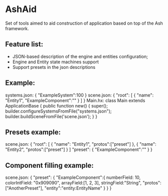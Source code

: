 AshAid
======

Set of tools aimed to aid construction of application based on top of the Ash framework.

Feature list:
------------

* JSON-based description of the engine and entities configuration;
* Engine and Entity state machines support
* Support presets in the json descriptions

Example:
-------

systems.json:
	{
	     "ExampleSystem":100
	}
scene.json:
	 {
	     "root": [
	         {
	             "name": "Entity1",
	             "ExampleComponent":""
	         }
	     ]
	 }
Main.hx:
	class Main extends ApplicationBase {
		public function new() {
			super();
			builder.configureSystemsFromFile("systems.json");
			builder.buildSceneFromFile('scene.json');
		}
	}

Presets example:
----------------

scene.json:
	 {
	     "root": [
	         {
	             "name": "Entity1",
	             "protos":["preset"]
	         },
	         {
                 "name": "Entity2",
                 "protos":["preset"]
             }
	     ]
	     "preset": {
	        "ExampleComponent":""
	        }
	 }

Component filling example:
-------------------------

 scene.json:
 	 {
 	     "preset": {
 	        "ExampleComponent":{
				numberField: 10,
				colorIntField: "0x909090",
				arrayField:[1, 2, 3],
				stringField:"String",
				"protos":["AnotherPreset"],
				"entity":"entity:EntityName"
 	        }
        }
 	 }